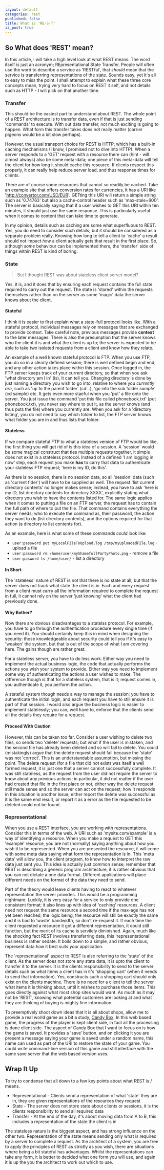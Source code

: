 ```yaml
---
layout: default
categories: rest
published: false
title: What is 'RE-S-T'
is_post: true
---
```


## So What does 'REST' mean?

In this article, I will take a high level look at what REST means. 
The word itself is just an acronym; REpresentational State Transfer. 
People will often use the word to describe a service as 'RESTful', 
that *should* mean that the service is transferring representations of the state.
Sounds easy, yet it's all to easy to miss the point. 
I shall attempt to explain what these three core concepts mean, trying very hard to focus on REST it self, and not details such as HTTP - I will pick on that another time.

### Transfer

This should be the easiest part to understand about REST. 
The whole point of a REST architecture is to transfer data, even if that is just sending 'commands' to execute.
With out data transfer, not much exciting is going to happen.
What form this transfer takes does not really matter (carrier pigeons would be a bit slow perhaps).

However, the usual transport choice for REST is HTTP, which has a built-in caching mechanisms (I know, I promised not to dive into HTTP).
When a server responds to a 'GET' request with a resource there can (hint - will almost always) also be some meta-data; 
one piece of this meta-data will tell the client for how long it should cache this resource. 
If clients respect this properly, it can really help reduce server load, and thus response times for clients. 

There are of course some resources that cannot so readily be cached. 
Take an example site that offers conversion rates for currencies, it has a URI like 'http://convertor.com/USD/EUR'. 
GETting this URI will return a simple string such as '0.74763' but also a cache-control header such as 'max-stale=600'. 
The server is basically saying that if a user wishes to GET this URI within ten minutes, it should just use the same response.
This is particularly useful when it comes to content that can take time to generate.

In my opinion, details such as caching are some what superfluous to REST.
Yes, you do need to consider such details; but it should be considered as a separate problem really. 
Knowing how long to tell a client to 'cache' a result should not impact *how* a client actually gets that result in the first place.
So, although *some* behaviour can be implemented there,  the 'transfer' side of things within REST is kind of boring. 

### State

> But I thought REST was about stateless client server model?

Yes, it is, and it does that by ensuring each request contains the full state required to carry out the request.
The state is 'stored' within the requests themselves rather than on the server as some 'magic' data the server knows about the client. 

#### Stateful

I think it is easier to first explain what a state-full protocol looks like.
With a stateful protocol, individual messages rely on messages that are exchanged to provide context.
Take careful note, previous messages provide **context** to the later messages. 
There is also the presumption that the server knows who the client it is and what the client is up to; 
the server is expected to be able to take two isolated requests from a client and know how they relate.

An example of a well known stateful protocol is FTP. 
When you use FTP, you do so in a clearly defined session; 
there is well defined begin and end, and any other action takes place within this session. 
Once logged in, the FTP server keeps track of your current directory, so that when you ask 'what directory am I in' (ls), It can tell you. 
Changing directory is done by just naming a directory you wish to go into, relative to where you *currently are*, such as 'up to the parent folder' (cd ..), 'go into the sub folder *sample*' (cd sample) etc.
It gets even more staeful when you 'put' a file onto the server.
You just issue the command 'put this file called phonebook.txt' (put phonebook.txt), you never say where to put it, as the server knows (and thus puts the file) where you currently are. 
When you ask for a 'directory listing', you do not need to say which folder to list, the FTP server knows what folder you are in and thus lists that folder.

#### Stateless

If we compare stateful FTP to what a stateless version of FTP would be like, the first thing you will get rid of is this idea of a session. 
A 'session' would be some magical construct that ties multiple requests together, it simple does not exist in a stateless protocol.
Instead of a defined 'I am logging in now' step, each request you make **has** to carry that data to authenticate your stateless FTP request; 
'here is my ID, do this'. 

As there is no session, there is no session data, so all 'session' data (such as 'current flder') will have to be supplied as well.
The request 'list current directory contents' no longer makes sense; 
instead, you have to ask 'here is my ID, list directory contents for directory XXXX', explicitly stating what directory you wish to have the contents listed for.
The same logic applies when it comes to putting a file on an FTP server, the request has to contain the full path of where to put the file.
That command contains everything the server needs; who to execute the command as, their password, the action they want to do (list directory contents), and the options required for that action (a directory to list contents for).

As an example, here is what some of these commands *could* look like:
* `user:password put myLocalFileToUpload.log /tmp/myUploadedFile.log` - upload a file
* `user:password rm /home/user/myShamefullPartyPhoto.png` - remove a file
* `user:pasword ls /home/user/` - list a directory

#### In Short

The 'stateless' nature of REST is not that there is no state at all, but that the server does not track what state the client is in. 
Each and every request from a client must carry all the information required to complete the request in full, 
it cannot rely on the server 'just knowing' what the client had previously done.

#### Why Bother?

Now there are obvious disadvantages to a statelss protocol. 
For example, you have to go through the authentication procedure every single time (if you need it). 
You should certainly keep this in mind when designing the security: 
those knowledgeable about security could tell you if it's easy to 'weaken' the system, 
but that is out of the scope of what I am covering here.
The gains though are rather great. 

For a stateless server, you have to do less work.
Either way you need to implement the actual business logic, the code that actually performs the actions you wish your system to provide.
Either way you need to implement some way of authenticating the actions a user wishes to make.
The difference though is that for a stateless system, that is it; 
request comes in, you authenticate it, you perform the action.

A stateful system though needs a way to manage the session; 
you have to authenticate the initial login, and each request you have to still ensure it is part of that session.
I would also argue the business logic is easier to implement statelessly; 
you can, well have to, enforce that the clients send all the details they require for a request. 

#### Proceed With Caution

However, this can be taken too far. 
Consider a user wishing to delete two files, so sends two 'delete' requests; 
but what if the user is mistaken, and the second file has already been deleted and so will fail to delete.
You could (mistakingly) argue that the delete request should fail because the 'state' was not 'correct'.
This is an understandable assumption, but missing the point. 
The delete request (for a file that did not exist) was itself a well formed request, it is just one that a server cannot successfully complete. 
It was still stateless, as the request from the user did not require the server to know about any previous actions; 
in particular, it did not matter if the user had created that file in the first place or not, either way the delete request still made sense and so the server can act on the request; how it responds in this situation is another issue; 
either report the delete was successful as it is the same end result, or report it as a error as the file requested to be deleted could not be found.

### Representational

When you use a REST interface, you are working with representations. 
Consider this in terms of the web. 
A URI such as 'mysite.com/example' is a way of identifying a resource. 
When you make a request to GET this 'example' resource, you are not (normally) saying anything about how you wish it to be represented. 
When you are presented the resource, it will come with some meta data saying what form the representation is in. 
This 'meta data' will allow you, the client program, to know how to interpret the raw data just sent you.
This idea is actually just common sense; 
remember that REST is describing a generic program architecture, it is rather obvious that you can not dictate a one data format.
Different applications will place different needs on the format of the data they need to send.

Part of the theory would leave clients having to react to whatever representation the server provides.
This would be a programming nightmare. 
Luckily, it is very easy for a service to only provide one consistent format; it also lines up with idea of 'caching' resources. 
A client need not request the same resource a second time if the max-age has not yet been reached; the logic being, the resource will still be exactly the same and it is bad to 'waste' bandwidth, so don't re-request it. 
If each time the client requested a resource it got a different representation, it could still function, but the merit of its cache is servilely diminished. 
Again, much like the shocking fact REST involves transferring data, this 'representational' business is rather sedate. 
It boils down to a simple, and rather obvious, represent data how it best suits *your* application.

The 'representational' aspect to REST is also referring to the 'state' of the client.
As the server does not store any state data, it is upto the client to transfer it to the server.
It is the clients responsibility to send to the server details such as what items a client has in it's 'shopping cart' (when it needs to send that information). Yes, constructs such a shopping cart should only exist on the clients machine.
There is no need for a client to tell the server what items it is thinking about, until it wishes to purchase those items. 
This goes directly against what most shop sites would want. 
As much as it may not be 'REST', knowing what potential customers are looking at and what they are thinking of buying is mighty fine information.

To preemptively shoot down ideas that it is all about shops, allow me to provide a real world game as a bit a study, [Candy Box](http://candies.aniwey.net/index.php).
In this web based game, the progress of the player is kept client side, in fact all the processing is done client side. 
The aspect of Candy Box that I want to focus on is how the game is saved.
It provides a 'save' button, and on clicking it you are present a message saying your game is saved under a random name, this name can used as part of the URI to restore the state of your game.
You could write command-line version of this game and still interface with the same save server that the web based version uses.

## Wrap It Up

To try to condense that all down to a few key points about what REST is / means.

* Representational - Clients send a representation of what 'state' they are in, they are given representations of the resources they request
* State - The server does not store state about clients or sessions, it is the clients responsibility to send all required data
* Transfer - At the end of the day, it's about moving data from A to B, this includes a representation of the state the client is in

The stateless nature is the biggest aspect, and has strong influence on the other two. 
Representation of the state means sending only what is required by a server to complete a request.
As the architect of a system, you are free to apply the principles of REST as strictly as you wish, there are situations where being a bit stateful has advantages.
Whilst the representations can take any form, it is better to decided what one form you will use, and again it is up the you the architect to work out which to use.
